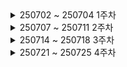 <details> 
   <summary>250702 ~ 250704 1주차</summary>

<details> 
   <summary>250702 파이썬 1일차</summary> 

   - **Situation** – 상황

   ***변수, 연산자, 데이터타입(자료의 형태)에 대한 학습***

   - **Task** – 과제
   아래 내용 관련 문제들 주말에 공부하기
   
           1. 연산자 사용 중 실제 오류가 생길 수 있는 부분
               - ( ) 괄호로 우선 연산해야 하는 것들을 꼭 묶기
           2. 얕은복사 / 깊은복사 (원본 훼손되면 안되는 경우 주의하기)
           3. 컨테이너 자료형 중 매핑형
        
   - **Action** – 행동
   학습 내용 복습하기
   
           1. 고정 소수점(Fixed Point)과 부동 소수점(Floating Point)
           2. 문자열 이스케이프 (\역슬래시)
           3. 논리연산 (우선순위 not > and > or)
           4. 컨테이너 자료형 중 시퀀스 형(list, tuple, range)
           5. 공통 연산자 (가변형 타입, 불가변형 타입 모두 동일하게 사용할 수 있는 연산자)
   
   - **Result** – 결과
   아래 내용을 이해함
   
           1. 동등비교연산(자료형, 값) / 완전항등연산(주소, 자료형, 값)
           2. 단락평가(Short Circuit Evalution) - 하나면 참이면 어차피 참이기 때문에 거기서 평가를 멈춤
           3. 가변형 타입(list) vs 불가변형 타입(tuple, range)
</details>

<details> 
   <summary>250703 파이썬 2일차</summary> 

- **Situation** – 상황

***제어문[조건문, 반복문(while)]에 대한 학습***

- **Task** – 과제
아래 내용 관련 문제들 주말에 공부하기

        1. 조건문, 반복문에서 '가독성(짧은 줄), 실행시간 짧게, 메모리 적게' 할 수 있는 코드 작성
        2. 순서도 작성하는 방법 연습하기 (https://app.code2flow.com/)(https://draw.io)
        
- **Action** – 행동
학습 내용 복습하기

        1. 간단한 if문, 다중 조건문
        2. while 문
        3. match~case문
            - ' _ ' (언더바)는 와일드카드라고 부르고 앞에 조건들을 제외한 모든 것을 포함
            - ' | ' (OR)은 또는을 의미. 둘 중에 하나라도 만족하면 참
            - ' * ' (별)은 앞에 값을 제외하고 나머지 요소들을 모두 저장하는 변수(패킹) 앞에 붙임
- match~case문
```
match 변수 or 값:
    case 값:
        실행문
```

- **Result** – 결과
아래 내용을 이해함

        1. flag 변수 - 여러개의 조건문들이 하나의 상황에 의해서 함께 제어되어야 하는 경우
        2. := (왈러스 오퍼레이터, 바다코끼리 연산자) - 할당과 리턴을 동시에 하게 해줍니다.
  </details>

<details> 
   <summary>250704 파이썬 3일차</summary> 

<u>개인사정으로 독학</u>
- 파이썬 기초 2 제어문 ~ 기초 3 데코레이터
 </details>
 
</details>


<details> 
   <summary>250707 ~ 250711 2주차</summary>
<details> 
   <summary>250707 파이썬 4일차</summary> 

- **Situation** – 상황
  
    ***함수, 문자열 출력, 정규식에 대한 학습***

- **Task** – 과제
익숙하지 않은 내용 공부하기

        1. 정규식(Regular Expression)
            1. match()
            2. search()
            3. findall()
            4. finditer()
            - 정규식 패턴 찾기 사이트: https://regex101.com/
        
- **Action** – 행동
학습 내용 복습하기

        1. List Comprehension
        - 기존 List를 사용해서 간단히 다른 리스트를 만드는 기법
        - [(변수에 적용할 수식) for (변수) in (for문이 돌아가는 범위)]
        2. 문자열 메소드
            1. split()
            2. replace()
            3. strip()
            4. join()
            5. format()

- **Result** – 결과
아래 내용을 배움

        1. p = re.compile(r"^happy", re.I)
            - 정규식에는 raw string 표기를 습관적으로 붙여주기
        2. join은 split과 반대로 iterable 객체를 string으로 만들어줌
        3. re.sub()
            - 위치를 소괄호로 분리해서 1부터 순서대로 끊어서 부르는 그루핑과 연계해서많이 사용
</details>

<details> 
   <summary>250708 파이썬 5일차</summary> 

- **Situation** – 상황

  ***모듈, 패키지, 클래스 기초에 대한 학습***

- **Task** – 과제
아래 내용 관련 문제들 주말에 공부하기

        1. 예외 응용 하기
        
- **Action** – 행동
학습 내용 복습하기

        1. 예외처리
            try:
            예외가 발생할 가능성이 있는 코드
            except:
            예외가 발생할 때 실행할 코드
            else:
            잘 실행되면 실행할 코드
            finally:
            되든 안되든 반드시 실행할 코드
        2. 코드를 작성하면서 발생할 수 있는 예외 처리 방법 2가지
            1. LBYL(Look Before You Leap)
            2. EAFP(It's Easier Ask Forgiveness Than Permission)
        3. 클래스 변수, 클래스 메서드, 인스턴스 변수, 인스턴스 메서드
        4. 예외처리시 하위예외를 먼저 작성하고 상위예외를 작성
        

- **Result** – 결과
아래 내용을 배움

        1. 모듈명.변수 or 모듈명.함수() 정도까지로 import 해서 사용하는 것을 권장(어디 출신인지 안 쓰고도 해당 함수와 변수, 클래스를 불러올 수 있지만 권장안함)
        2. 객체 지향 언어와 절차 지향 언어의 차이
</details>

<details> 
   <summary>250709 파이썬 6일차</summary> 

- **Situation** – 상황
  
  ***클래스에 대한 심층 학습***

- **Task** – 과제
궁금한 부분 질문하거나 직접 해결하기

        1. 클래스 변수에 다차원 리스트(중첩 리스트) 사용했을 때 인스턴스 변수만 변경하고 싶어도 원본이 훼손됨
            - 원인 : 클래스 변수의 다차원(중첩) 리스트 객체는 모든 인스턴스가 공유하기 때문
            - 해결방법 : 깊은 복사(deepcopy)
    ```
        class Car:
        color_template = ['white', 'black', ['blue', 'silver']]

        def __init__(self, model, displacement, is_domestic):
            self.model = model
            self.displacement = displacement
            self.is_domestic = is_domestic
            import copy
            self.color = copy.deepcopy(Car.color_template)
    ```
        
- **Action** – 행동
학습 내용 복습하기

        1. 생략 가능한 정보는 디폴트 파라미터에 작성한다
        즉 꼭 입력이 필요한 정보는 디폴트 값을 주지 않는다
    ```
        def __init__(self, account, name, password, balance=0)
    ```
        2. int, bool, str, float, list, tuple, range 등 파이썬 자체 제공 클래스 외에도 사용자가 직접 새로운 클래스 만들 수 있음
        (함수도 클래스로 정의되어 있음, 파이썬은 클래스가 아닌 것이 없음)

        3. 부모클래스의 __init__()을 재사용, super() 사용해서 부모클래스 호출
    ```
        def __init__(self, is_tuned: bool = False, *args, **kwargs):
            super().__init__(*args, **kwargs)
    ```

        4. @property : 동작(함수)를 값(변수)처럼 사용하게 하는 데코레이터
            @get_pw.setter : @ property 의 짝궁인 setter
    
        

- **Result** – 결과
아래 내용을 배움

        1. 맹글링 - 파이썬에서 은닉성을 변칙처럼 구현
        2. 오버로딩
            - 클래스 내의 하나의 메소드가 여러개의 기능을 처리
            - 파이썬은 오버로딩 x
            - 연산자 오버로딩이라고 매직 메소드를 이용해서 눈속임
        3. 오버라이딩
             - 메소드를 재정의(덮어쓴다)
                - 메소드 뿐 아니라 속성도 오버라이팅
            - 부모한테 물려받은 메소드를 그대로 사용하지 않겠다는 의미
                - 자식 클래스에서 부모에게 있던 메소드를 고쳐쓰는 법
                - 상속이 되어야만 재정의 할 수 있다
                - 상속받은 메소드와 동일한 이름이어야 함
</details>

<details> 
   <summary>250710 데이터분석 1일차</summary> 

- **Situation** – 상황

    ***NumPy에 대한 학습***

- **Task** – 과제
궁금한 부분 질문하거나 직접 해결하기

        1. reshape
        배열의 총 원소 수는 그대로 유지한 채, 배열의 차원(shape) 을 새롭게 바꿈
    ```
        arr = np.array([1, 2, 3, 4, 5, 6, 7, 8, 9, 10, 11, 12])
        reshaped3 = arr.reshape(3, 1, -1)

        reshaped3.shape: (3, 1, 4)
        [[[ 1  2  3  4]]

        [[ 5  6  7  8]]

        [[ 9 10 11 12]]]

    ```

        2. np.nan, np.inf
            - Not a Number : 브로드캐스팅이 가능한, None을 의미하는 넘파이의 객체
            - infinite : 브로드캐스팅이 가능한, 결측치와는 구분된 처리하는 과정에서 잘못된 값 등을 채워넣기 위한 넘파이 객체
        
- **Action** – 행동
학습 내용 복습하기

        1. axis
            np.append(arr, values, axis)
            1. 2차원일 때
                - 행 : axis=0
                - 열 : axis=1
            2. 3차원일 때
                - 열 : axis=2
        2. 브로드캐스팅
            Numpy에서 shape가 다른 배열 간에도 산술 연산이 가능하게 하는 메커니즘
        3. 복원, 비복원 추출
            
    ```     
             a = np.array([1, 2, 3, 4, 5])
             np.random.choice(a, size=4, replace=True) #복원

    ```
    ```
             a = np.array([1, 2, 3, 4, 5])
             np.random.choice(a, 4, replace=False)#비복원
                
    ```

- **Result** – 결과
아래 내용을 배움

        1. str으로 된 자료가 있으면 나머지도 str으로 변환하기 때문에 두 번째줄 코드처럼 str으로 된 자료가 있으면 dtype으로 형변환 명시
    ```
        np.array([1.2, '2.1', 5.5]) # 형변환 주의
        np.array([1.2, '2.1', 5.5], dtype='float') # dtype으로 형변환 명시

    ```
        2. 난수를 만드는 알고리즘을 돌리는 최초의 같은 값으로 고정해서 사용
        
    ```
        import random  # 내장 파이썬

        random.seed(3) # 코드셀에 같이 넣어주시는 게 값을 실제로 윗 셀과 같도록 하는 방법
        random.randint(1, 100)

    ```
    ```
        np.random.randint(1,2) # 넘파이 min <= x < max (2 절대 안나옴)

        rng = np.random.default_rng(3) # 씨드 인스턴스
        rng.integers(low=1, high=3, size=1) # 넘파이 min <= x < max

    ```
</details>

<details> 
   <summary>250711 데이터분석 2일차</summary> 

- **Situation** – 상황

    ***Pandas에 대한 학습***

- **Task** – 과제
아래 내용 관련 문제들 주말에 공부하기

        1. Grouping Analysis

        2. Melt

        3. Pivot table

        4. Function Apply


- **Action** – 행동
학습 내용 복습하기

        1. 데이터프레임(dataframe)
            - 엑셀과 같이, 인덱스(index), 변수(column), 값(value)로 이루어진 데이터 구조
            - 판다스의 특수한 자료형
            - 2차원 자료 구조, Series가 합쳐진 형태 (Series : 1차원 배열 자료 구조, 브로드캐스팅 가능, numpy로 연산되고 관리됨)

        2. 파생변수: 이미 있는 데이터를 특정 컬럼의 조건에 따라 새로 알고싶은 형태로 파생시키는 것
            - df['over25'] = df.나이 >= 25
        3. del / drop (삭제)
            - del df['over25']
            - df.drop('지역', axis=1) # axis=0 행 / axis=1 열
        4. df을 합치기 위한 명령어
            1. merge : 중복 x, 추려서 합침
            2. concat : 
                - 행 기준 pd.concat(df, data)
                - 열 기준 pd.concat((df, data), axis=1)
                - 둘 다 가지고 있는 값만 추려서 리턴 pd.concat((df, data), join='inner')
            3. join : 조건을 걸어서 합침
    
    

- **Result** – 결과
아래 내용을 배움

        1. 기본 코드
            1. data = pd.DataFrame(data)

            2. data.info()
                : 개발자가 확인해야 자료로서의 구조를 보여줌
            3. data.describe(include='all')
                : 수집된 자료들의 경향성을 보여주기 위한 대푯값
            4. data.head(1) / data.tail(1)
                : 앞의 5줄까지 출력 / 뒤에 5줄까지 출력

        2. df2 = df.copy()
            : numpy처럼 pandas의 copy()도 deepcopy
        
        3. loc은 label 값으로 접근하고 iloc은 index 기준으로 접근
            - loc 시작인덱스 : 끝인덱스
            - iloc 시작인덱스 : 끝인덱스값 + 1
        4. 열, 행 으로 동작하는 판다스를 행, 열 순서로 동작하는 넘파이의 조건으로 가져오기 위해 loc사용
</details>

</details>


<details> 
   <summary>250714 ~ 250718 3주차</summary>
   
<details> 
   <summary>250714 데이터시각화 1일차</summary> 

- **Situation** – 상황

    ***데이터분석 EDA, matplotlib, seaborn에 대한 학습***

- **Task** – 과제
아래 내용 주말까지 공부하기

        1. Box Plot( 명목형 변수 x축, 연속형 변수 y축)
            1. Five-number Summary: 5가지 주요 통계량이 시각적으로 표현됨
            2. 여러 그룹 간 데이터를 비교할 때 유용
            3. 데이터의 신뢰구간과 이상치를 빠르게 확인할 수 있음
        2. male의 iqr 범위 / female의 iqr 범위 계산해서 이상치 값 찾기 문제(male 6개, female 1개)
            - 이상치 : 1.5 * iqr(The interquartile range(3분위수-1분위수)) 을 벗어난 값
        3. Barplot, 서브플롯 그리기
        4. Scatter Plot, Count Plot, distplot, kdeplot, Violin Plot, Heatmap, Pair Plot



- **Action** – 행동
학습 내용 복습하기

        1. 질적 변수의 종류(수학적 연산결과는 아무런 의미가 없음)
            - 명목형 : 변수나 크기가 순서에 대한 의미를 부여할 수 없는 경우
            - 순서형 : 변수가 어떤 기준에 따라 순서에 의미를 부여할 수 있는 경우

        2. 양적 변수의 종류(덧셈, 뺄셈 등의 연산 가능 + 의미있음)
            - 이산형 : 변수가 취할 수 있는 값을 하나하나 셀 수 있는 경우
            - 연속형 : 변수가 구간 안의 모든 값을 가질 수 있는 경우

        3. 그래프가 여러개의 데이터를 표현할 경우, 누락된 정보가 없는지 확인해봐야함
        
        4. Histograms
            1. 양적변수(연속형 변수)를 특정 구간으로 나눠서 그 범위에 해당하는 데이터의 '빈도'를 막대그래프로 표시
            2. 양적변수의 경향성(평균 근처에 값이 몰려있는지, 얼마나 몰려있는지 같은 특징을 파악)
        
    
    

- **Result** – 결과
아래 내용을 배움

        1. EDA와 CDA
            - 탐색적 데이터 분석(EDA) : 원 데이터(Raw data)를 가지고 유연하게 데이터를 탐색하고, 데이터의 특징과 구조로부터 얻은 정보를 바탕으로 통계모형을 만드는 분석방법
            - 확증적 데이터 분석(CDA) : 가설을 설정한 후, 수집한 데이터로 가설을 평가하고 추정하는 전통적인 분석
            - 탐색적 데이터 분석(EDA: Exploratory Data Analysis)는 기술통계
            - 확증적 데이터 분석(CDA: Confirmatory Data Analysis)는 추론통계

        2. Scatter Plots(산점도)
            - 양적변수와 양적변수 사이의 상관관계를 파악 - 상관관계, 이상치의 분포
        
        3. Stack Plots
            1.횡단적 관점과 종단적 관점을 하나의 그래프에 표현할 수 있음
            2. 누적된 각 데이터의 값자체 뿐 아니라 전체 중의 비율을 함께 보고, 변화량도 확인할 수 있음
            3. 시간에 따라 변화하는 값에 사용
        4. Seaborn
            1. Matplotlib을 기반으로 다양한 색상 테마와 통계용 차트 등의 기능을 추가한 시각화 패키지
            2.함수가 쉬우며 직관적으로 결과를 확인할 수 있음
            3.seaborn은 시각화용 패키지라서 결과를 직접 보여주지 않음
</details>

<details> 
   <summary>250715 데이터시각화 2일차</summary>
   
- **Situation** – 상황

    ***데이터 분석 방법론, EDA 기초, EDA를 위한 시각화 패키지(Matplotlib, Plotly)***

- **Task** – 과제
미니 프로젝트(데이터 활용 분석 및 시각화 진행)에서 EDA 실습하기

        1. 미니 프로젝트 주제 선정 및 데이터 탐색

- **Action** – 행동
학습 내용 복습하기

        1. PLOTLY
           - 인터랙티브 그래프 생성
           - fig 객체는 기본적으로 JSON 형식으로 데이터를 그림
           - 파이썬에서 Plotly로 그림을 그리는 방법은 3가지
              1. dict 형식으로 그리는 방법
                 : 가능은 하나 섬세하게 그래프를 그리려면 복잡하여 거의 쓰이지 않음
              2. Express를 통해서 그리는 방법
                 : px를 통해 템플릿으로 그래프를 빠르게 그리기 가능 (https://plotly.com/python/plotly-express/)
              3. Graph_objects를 통해서 그리는 방법
                 : 섬세한 커스터마이징이 가능, 그래프를 겹쳐그릴 수 있음(https://plotly.com/python/reference/)

        2. Scatter Plot

        3. Line Chart
        
        4. 시계열(Time Series) 그래프

        5. Bar Charts
           - 범주형 자료에 대한 카운팅, Category나 class에 대한 비교

           - 순위형 자료에 대해 카운팅할 때

           - 여러 범주형 변수에 대한 Overlay를 확인 가능
        6. Histogram

        7. Distribution Plot

        8. Box Plot & Violin Plot

        9. 트리맵

        10. Maps
        
- **Result** – 결과
아래 내용을 배움

        1. go.Figure
           - data : 데이터에 관한 정보
           - layout : 제목, 폰트, 축, 범례 등 레이아웃 설정 정보
           - go.update_layout : fig에 레이아웃 추가 업데이트
           - go.add_trace : fig에 시각요소 추가 삽입 (subplot, map, 추가 그래프 등)
           - go.make_subplots : 다중 그래프 그리기
        2. 데이터셋 불러와서 데이터 검토하기 위한 코드
           - .info()
           - .describe(include='all')
           - .head()
           - .tail()
           - .unique()
        3. Plotly Fundamentals
           - 데이터 레이블
           - 색상 차원
           - 템플릿
           - 구성
           - 높이, 너비 및 여백 조정
           - 눈금 형식 지정
           - 글꼴, 제목, 범례 항목 및 축 제목 설정
           - 축(Axes)
           - 서브플롯(Subplots)
</details>

<details> 
   <summary>250716 ~ 250718 미니 프로젝트 및 발표(총 3일)</summary>

- **Situation** – 상황

    ***데이터 활용 분석 및 시각화 진행 (데이터를 입력받고, 해당 데이터에 적합한 방식으로 시각화한다)***

- **Task** – 과제
1. 서울시 시민행복지수 통계 데이터 전처리(출처: 서울열린데이터광장)
2. streamlit application 구현

- **Action** – 행동
1. GitHub 공용 repository 생성 및 branches 생성
2. 2020~2024년도 서울시 자치구별, 항목별 행복지수 데이터 전처리
3. Plotly로 그래프, 차트 생성(시계열 그래프, 레이더 차트)
   1. 지역별 행복도 변화량(5개년) - 항목별 꺾은선 그래프(해당 지역의 2020~2024년도 행복 지수)
   2. 원하는 자치구 행복지수 비교 - 레이더 차트를 통한 시각적 비교(항목별 5개년 평균 점수 사용)
4. 삶의 만족도 5개 항목에 대한 중요에 따른 유사한 지역 추천 시스템

- **Result** – 결과
1. GitHub : (https://github.com/beening01/happy.git)
2. Streamlit : (https://happy-disticts.streamlit.app/)
</details>

</details>


<details> 
   <summary>250721 ~ 250725 4주차</summary>

<details> 
   <summary>250721 SQL 1일차</summary>

- **Situation** – 상황

    ***DBMS 기본 명령어 이해(DML, DDL, DCL, TCL)에 대한 학습***

- **Task** – 과제
아래 내용 주말까지 공부하기

        1. 1. 2019년 1분기(QUARTER 함수 사용) 개봉 영화 중 관객수가 10만 이상인 영화의 월별, 영화 유형별 관객 소계를 구하는 쿼리
        2. 2019년 개봉 영화 중 매출액이 천만 원 이상인 영화의 월별(MONTH), 영화 유형별 관객 소계를 구하되 7월 1일 전에 개봉한 영화이면 상반기, 7월 1일 이후에 개봉한 영화이면 하반기라고 함께 출력하는 쿼리
        3. 부제가 있는 영화 찾기 ':' 2015년 이후의 개봉영화 중에서 부제가 달려있는 영화의 개수 세어보기
        4. 감독이 두 명 이상이면 콤마(,)로 이어져 있습니다(예, ‘홍길동,김감독’). 감독이 1명이면 그대로, 두 명 이상이면 , 대신 , 값으로 대체해(예, ‘홍길동/김감독’) 출력하는 쿼리를 작성해 보세요.

- **Action** – 행동
학습 내용 복습하기

        1. 데이터의 종류
           - 정형 데이터(Tabular)
           - 반정형 데이터
           - 비정형 데이터

        2. 데이터베이스
            - Data Mart(DM, 데이터 마트)
            - Data Warehouse(DW, 데이터 웨어하우스)
            - Data Lake(DL, 데이터 레이크)

        3. DML, DDL, DCL, TCL
            - DML (Data Manipulation Language)
            - DDL (Data Definition Language)
            - DCL (Data Control Language)
            - TCL (Transaction Control Language)
        
        4. 테이블의 제약 조건
             1. `UNIQUE`
                - 해당 열의 값은 중복되지 않아야 합니다.
                - 예시: CREATE TABLE students (student_id INT UNIQUE, name VARCHAR(20), age INT);
      
             2. `CHECK`
                - 해당 열의 값은 지정된 조건을 만족해야 합니다.
                - 예시: CREATE TABLE students (name VARCHAR(20), age INT CHECK(age > 0));
        

- **Result** – 결과
아래 내용을 배움

        1. 표준 SQL에서 "스키마"라는 개념은 데이터베이스 내부의 논리적 네임스페이스를 의미합니다.
           그러나 MySQL에서는 "데이터베이스"를 생성하면 디스크에 폴더가 생성됩니다. 해당 데이터베이스의 테이블은 해당 폴더 아래의 파일에 저장됩니다.
           MySQL은 논리적 스키마 계층과 물리적 데이터베이스 계층을 명확히 구분하지 않았으므로 "CREATE DATABASE"는 사실상 "CREATE SCHEMA"와 동일한 의미를 갖습니다.

        2. 데이터 조회
           - SELECT 문을 쿼리(query)라고도 합니다
  ```
        SELECT *
           FROM 테이블
        WHERE 조회 조건;
  ```

        3. 집계 쿼리
           - 판다스의 groupby()와 같은 기능

        4. SQL은 1부터 시작(다른 언어는 0부터 시작)

        5. COUNT([DISTINCT] expr) 오류 주의하기
</details>

<details>
   <summary>250722 SQL 2일차</summary>

- **Situation** – 상황

    ***DBMS 심화 명령어 이해(서브 쿼리 및 집계 쿼리)에 대한 학습***

- **Task** – 과제
아래 내용 주말까지 공부하기

        1. 조인을 사용해서 뉴욕('NEW YORK')에 근무하는 사원의 이름(ename)과 급여(sal)를 검색 
        2. 사원(emp) 테이블의 부서 번호(deptno)로 부서 테이블(dept)을 참조하여 사원명(ename), 부서번호(deptno), 부서의 이름(dname) 검색
        3. SMITH와 동일한 부서에서 근무하는 사원의 이름 검색 (단, SMITH 이름은 제외하면서 검색)
        4. 모든 사원명, 매니저 명 검색, INNER JOIN은 두 테이블 컬럼에 모두 있어야만 출력. NULL인 값은 조회하지 않습니다
        5. 모든 사원명(KING포함), 매니저 명 검색, 단 매니저가 없는 사원(KING)도 검색되어야 함
            -LEFT JOIN 사용
            -RIGHT JOIN 사용
        6. 모든 직원명(ename), 부서번호(deptno), 부서명(dname) 검색
           - 부서 테이블의 40번 부서와 조인할 사원 테이블의 부서 번호가 없지만, outer join 이용해서 40번 부서의 부서 이름도 검색하기 

- **Action** – 행동
학습 내용 복습하기

        1. JOIN (조인) : 다수의 table 간에 공통된 데이터(컬럼단위)를 기준으로 조회하는 명령어
            - 동등조인('=')
              : 테이블에서 같은 조건이 존재할 경우 값 검색,
                 조인하는 두 테이블에 중복된 컬럼명이 있으면 컬럼이 속한 테이블을 명시해야 함
            - not-equi 조인
              : 100% 일치하지 않고 특정 범위내의 데이터 조인시에 사용,
		            between ~ and(비교 연산자)
            - OUTER JOIN (RIGHT OUTER JOIN, LEFT OUTER JOIN, FULL OUTER JOIN)
              : 두 개 이상 테이블 조인, 조인 조건이 불충분해도 검색 가능하게 하는 조인,
                 특정 데이터가 모든 테이블에 존재하지 않고 컬럼은 존재하나 null값을 보유한 경우 검색되지 않는 문제를 해결하기 위해 사용되는 조인
            - SELF JOIN
              : 동일 테이블 내에서 상이한 칼럼 참조 ( emp의 empno[사번]과 mgr[사번] 관계)

         2. SQL의 동작순서: FROM -> WHERE -> (GROUP BY -> HAVING) -> SELECT -> ORDER BY -> LIMIT


- **Result** – 결과
아래 내용을 배움

        1. 서브쿼리 : 쿼리 안에 쿼리
  		- JOIN 으로 할 수 있지만, 조건에 맞는 값을 먼저 추려서 다른 테이블과 비교하기 때문에 속도면에서 우월
  		- 서브쿼리로 리턴한 테이블은 원본과 전혀 다른 별도의 임시테이블로 간주 
  		1. 스칼라 서브쿼리 : 결과가 하나의 값으로 도출(SELECT 절에는 스칼라 서브쿼리만 쓸 수 있음)
  		2. FROM 절에서의 서브쿼리 : 파생(derived) 서브쿼리

  		3. 3. WHERE절의 서브쿼리 : 비교 연산자 또는 ANY(~ 중 하나), SOME(하나라도 있으면), ALL(모두) 연산자를 사용하기도 함
			- ANY, SOME : 서브쿼리의 결과값 중 하나라도 만족하면 참
			- ALL : 서브쿼리의 결과값 모두 만족해야 참 / 하나 이상의 값으로 비교연산자

</details>

<details>
   <summary>250723 SQL 3일차</summary>

- **Situation** – 상황

    ***데이터베이스 설계 이해, ER 다이어그램 작성 방법에 대한 학습***

- **Task** – 과제
아래 내용 주말까지 공부하기

        1. 

- **Action** – 행동
학습 내용 복습하기

        1. 


- **Result** – 결과
아래 내용을 배움

        1. 

</details>
